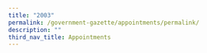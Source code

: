 ```yaml
---
title: "2003"
permalink: /government-gazette/appointments/permalink/
description: ""
third_nav_title: Appointments
---
```

